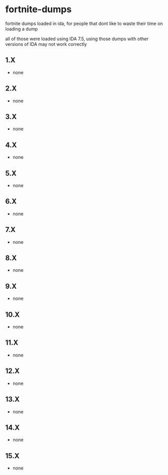 # fortnite-dumps
fortnite dumps loaded in ida, for people that dont like to waste their time on loading a dump

all of those were loaded using IDA 7.5, using those dumps with other versions of IDA may not work correctly

## 1.X
- none

## 2.X
- none

## 3.X
- none

## 4.X
- none

## 5.X
- none

## 6.X
- none

## 7.X
- none

## 8.X
- none

## 9.X
- none

## 10.X
- none

## 11.X
- none

## 12.X
- none

## 13.X
- none

## 14.X
- none

## 15.X
- none
